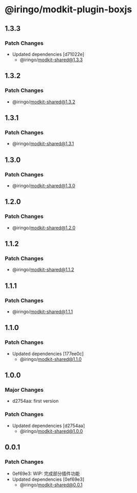 # @iringo/modkit-plugin-boxjs

## 1.3.3

### Patch Changes

- Updated dependencies [d71022e]
  - @iringo/modkit-shared@1.3.3

## 1.3.2

### Patch Changes

- @iringo/modkit-shared@1.3.2

## 1.3.1

### Patch Changes

- @iringo/modkit-shared@1.3.1

## 1.3.0

### Patch Changes

- @iringo/modkit-shared@1.3.0

## 1.2.0

### Patch Changes

- @iringo/modkit-shared@1.2.0

## 1.1.2

### Patch Changes

- @iringo/modkit-shared@1.1.2

## 1.1.1

### Patch Changes

- @iringo/modkit-shared@1.1.1

## 1.1.0

### Patch Changes

- Updated dependencies [177ee0c]
  - @iringo/modkit-shared@1.1.0

## 1.0.0

### Major Changes

- d2754aa: first version

### Patch Changes

- Updated dependencies [d2754aa]
  - @iringo/modkit-shared@1.0.0

## 0.0.1

### Patch Changes

- 0ef69e3: WIP: 完成部分插件功能
- Updated dependencies [0ef69e3]
  - @iringo/modkit-shared@0.0.1

